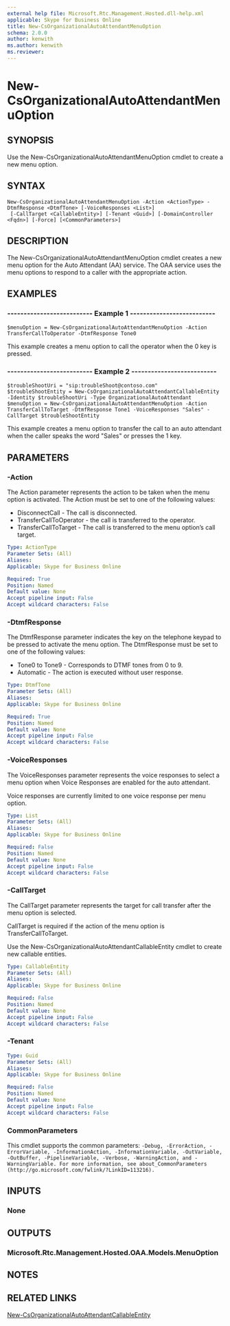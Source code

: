 ```yaml
---
external help file: Microsoft.Rtc.Management.Hosted.dll-help.xml
applicable: Skype for Business Online
title: New-CsOrganizationalAutoAttendantMenuOption
schema: 2.0.0
author: kenwith
ms.author: kenwith
ms.reviewer:
---
```


# New-CsOrganizationalAutoAttendantMenuOption

## SYNOPSIS
Use the New-CsOrganizationalAutoAttendantMenuOption cmdlet to create a new menu option.

## SYNTAX

```
New-CsOrganizationalAutoAttendantMenuOption -Action <ActionType> -DtmfResponse <DtmfTone> [-VoiceResponses <List>]
 [-CallTarget <CallableEntity>] [-Tenant <Guid>] [-DomainController <Fqdn>] [-Force] [<CommonParameters>]
```

## DESCRIPTION
The New-CsOrganizationalAutoAttendantMenuOption cmdlet creates a new menu option for the Auto Attendant (AA) service. The OAA service uses the menu options to respond to a caller with the appropriate action.


## EXAMPLES

### -------------------------- Example 1 -------------------------- 
```
$menuOption = New-CsOrganizationalAutoAttendantMenuOption -Action TransferCallToOperator -DtmfResponse Tone0
```

This example creates a menu option to call the operator when the 0 key is pressed.

### -------------------------- Example 2 -------------------------- 
```
$troubleShootUri = "sip:troubleShoot@contoso.com"
$troubleShootEntity = New-CsOrganizationalAutoAttendantCallableEntity -Identity $troubleShootUri -Type OrganizationalAutoAttendant
$menuOption = New-CsOrganizationalAutoAttendantMenuOption -Action TransferCallToTarget -DtmfResponse Tone1 -VoiceResponses "Sales" -CallTarget $troubleShootEntity
```

This example creates a menu option to transfer the call to an auto attendant when the caller speaks the word "Sales" or presses the 1 key.


## PARAMETERS

### -Action
The Action parameter represents the action to be taken when the menu option is activated. The Action must be set to one of the following values:

- DisconnectCall - The call is disconnected.
- TransferCallToOperator - the call is transferred to the operator.
- TransferCallToTarget - The call is transferred to the menu option’s call target.

```yaml
Type: ActionType
Parameter Sets: (All)
Aliases: 
Applicable: Skype for Business Online

Required: True
Position: Named
Default value: None
Accept pipeline input: False
Accept wildcard characters: False
```

### -DtmfResponse
The DtmfResponse parameter indicates the key on the telephone keypad to be pressed to activate the menu option. The DtmfResponse must be set to one of the following values:

- Tone0 to Tone9 - Corresponds to DTMF tones from 0 to 9.
- Automatic - The action is executed without user response.

```yaml
Type: DtmfTone
Parameter Sets: (All)
Aliases: 
Applicable: Skype for Business Online

Required: True
Position: Named
Default value: None
Accept pipeline input: False
Accept wildcard characters: False
```

### -VoiceResponses
The VoiceResponses parameter represents the voice responses to select a menu option when Voice Responses are enabled for the auto attendant. 

Voice responses are currently limited to one voice response per menu option. 

```yaml
Type: List
Parameter Sets: (All)
Aliases: 
Applicable: Skype for Business Online

Required: False
Position: Named
Default value: None
Accept pipeline input: False
Accept wildcard characters: False
```

### -CallTarget
The CallTarget parameter represents the target for call transfer after the menu option is selected. 

CallTarget is required if the action of the menu option is TransferCallToTarget.

Use the New-CsOrganizationalAutoAttendantCallableEntity cmdlet to create new callable entities. 

```yaml
Type: CallableEntity
Parameter Sets: (All)
Aliases: 
Applicable: Skype for Business Online

Required: False
Position: Named
Default value: None
Accept pipeline input: False
Accept wildcard characters: False
```

### -Tenant

```yaml
Type: Guid
Parameter Sets: (All)
Aliases: 
Applicable: Skype for Business Online

Required: False
Position: Named
Default value: None
Accept pipeline input: False
Accept wildcard characters: False
```

### CommonParameters
This cmdlet supports the common parameters: `-Debug, -ErrorAction, -ErrorVariable, -InformationAction, -InformationVariable, -OutVariable, -OutBuffer, -PipelineVariable, -Verbose, -WarningAction, and -WarningVariable. For more information, see about_CommonParameters (http://go.microsoft.com/fwlink/?LinkID=113216).`

## INPUTS

### None


## OUTPUTS

### Microsoft.Rtc.Management.Hosted.OAA.Models.MenuOption


## NOTES

## RELATED LINKS

[New-CsOrganizationalAutoAttendantCallableEntity](New-CsOrganizationalAutoAttendantCallableEntity.md)

